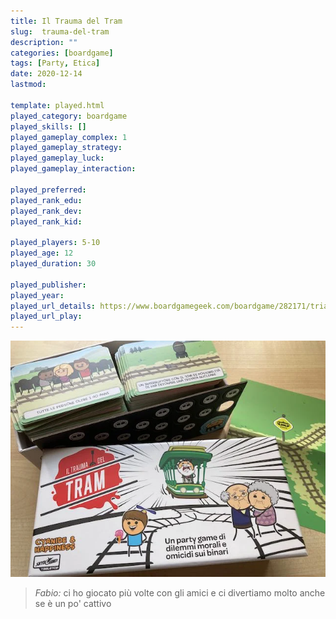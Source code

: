 ```yaml
---
title: Il Trauma del Tram
slug:  trauma-del-tram
description: ""
categories: [boardgame]
tags: [Party, Etica]
date: 2020-12-14
lastmod: 

template: played.html
played_category: boardgame
played_skills: []
played_gameplay_complex: 1
played_gameplay_strategy: 
played_gameplay_luck: 
played_gameplay_interaction: 

played_preferred: 
played_rank_edu: 
played_rank_dev: 
played_rank_kid: 

played_players: 5-10
played_age: 12
played_duration: 30

played_publisher: 
played_year: 
played_url_details: https://www.boardgamegeek.com/boardgame/282171/trial-trolley
played_url_play: 
---
```


![](img/trauma_tram.webp)

> *Fabio:* ci ho giocato più volte con gli amici e ci divertiamo molto anche se è un po' cattivo
